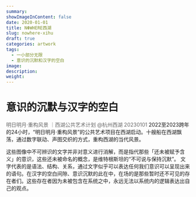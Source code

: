 ```yaml
---
summary:
showImageInContent: false
date: 2020-01-01
title: NΦWHERE西湖
slug: nowhere-xihu
draft: true
categories: artwork
tags:
  - 一小部分无限
  - 意识的沉默和汉字的空白
image:
description:
weight:
---
```



# 意识的沉默与汉字的空白
<font color="#696969">明日明月·重构风景 ｜西湖公共艺术计划  @杭州西湖 20230101 </font>
2022至2023跨年的24小时，“明日明月·重构风景”的公共艺术项目在西湖启动。十艘船在西湖飘荡，通过数字联动、声图交织的方式，重构西湖的当代风景。

 

这些图像中不可辨识的文字并非对意义进行消解，而是指代那些「还未被赋予含义」的意识，这些还未被命名的概念，是维特根斯坦的“不可说与保持沉默”。
文字代表的是语法、结构、关系，通过文字似乎可以表达任何我们意识可以呈现出来的语句。在汉字的空白间隙、意识沉默的此在中，在场的是那些暂时还不可见的存在者们。这些存在者因为未被包含在系统之中，永远无法以系统内的逻辑表达出自己的观点。